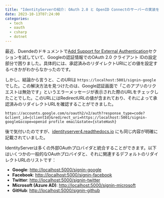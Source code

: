 ```yaml
---
title: "IdentityServerの紹介: OAuth 2.0 と OpenID Connectのサーバーの実装をサポート"
date: 2023-10-13T07:24:00
categories:
  - tech
  - oauth
  - csharp
  - dotnet
---
```


最近、Duendeのドキュメントで[Add Support for External Authentication](https://docs.duendesoftware.com/identityserver/v6/quickstarts/2_interactive/#add-support-for-external-authentication)セクションを試していて、Googleの認証情報でのOAuth 2.0 クライアント IDの設定部分で困りました。具体的には、承認済みのリダイレクトURIにどの値を設定するべきかがわからなかったのです。

しかし、結論から言うと、このURIは `https://localhost:5001/signin-google` でした。この解決方法を見つけたのは、Google認証画面で「このアプリのリクエストは無効です」というエラーメッセージが表示された際のURLをチェックしたことでした。このURLにはRedirectURLの値が含まれており、それによって承認済みのリダイレクトURLを確認することができました。

```url
https://accounts.google.com/o/oauth2/v2/auth?response_type=code?&client_id={clientId}&redirect_uri=https://localhost:5001/signin-google&scope=openid profile email&state={stateHash}
```

後で気付いたのですが、[identityserver4.readthedocs.io](https://identityserver4.readthedocs.io/en/aspnetcore1/quickstarts/4_external_authentication.html) にも同じ内容が明確に記載されていました。

IdentityServerは多くの外部OAuthプロバイダと統合することができます。以下はいくつかの一般的なOAuthプロバイダと、それに関連するデフォルトのリダイレクトURLのリストです：

- **Google**: <http://localhost:5000/signin-google>
- **Facebook**: <http://localhost:5000/signin-facebook>
- **Twitter**: <http://localhost:5000/signin-twitter>
- **Microsoft (Azure AD)**: <http://localhost:5000/signin-microsoft>
- **GitHub**: <http://localhost:5000/signin-github>
